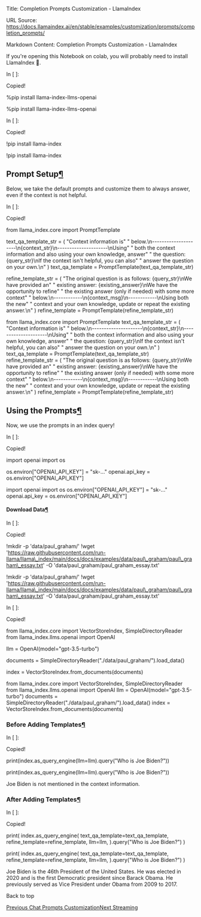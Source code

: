 Title: Completion Prompts Customization - LlamaIndex

URL Source: https://docs.llamaindex.ai/en/stable/examples/customization/prompts/completion_prompts/

Markdown Content:
Completion Prompts Customization - LlamaIndex


If you're opening this Notebook on colab, you will probably need to install LlamaIndex 🦙.

In \[ \]:

Copied!

%pip install llama\-index\-llms\-openai

%pip install llama-index-llms-openai

In \[ \]:

Copied!

!pip install llama\-index

!pip install llama-index

Prompt Setup[¶](https://docs.llamaindex.ai/en/stable/examples/customization/prompts/completion_prompts/#prompt-setup)
---------------------------------------------------------------------------------------------------------------------

Below, we take the default prompts and customize them to always answer, even if the context is not helpful.

In \[ \]:

Copied!

from llama\_index.core import PromptTemplate

text\_qa\_template\_str \= (
    "Context information is"
    " below.\\n\---------------------\\n{context\_str}\\n\---------------------\\nUsing"
    " both the context information and also using your own knowledge, answer"
    " the question: {query\_str}\\nIf the context isn't helpful, you can also"
    " answer the question on your own.\\n"
)
text\_qa\_template \= PromptTemplate(text\_qa\_template\_str)

refine\_template\_str \= (
    "The original question is as follows: {query\_str}\\nWe have provided an"
    " existing answer: {existing\_answer}\\nWe have the opportunity to refine"
    " the existing answer (only if needed) with some more context"
    " below.\\n\------------\\n{context\_msg}\\n\------------\\nUsing both the new"
    " context and your own knowledge, update or repeat the existing answer.\\n"
)
refine\_template \= PromptTemplate(refine\_template\_str)

from llama\_index.core import PromptTemplate text\_qa\_template\_str = ( "Context information is" " below.\\n---------------------\\n{context\_str}\\n---------------------\\nUsing" " both the context information and also using your own knowledge, answer" " the question: {query\_str}\\nIf the context isn't helpful, you can also" " answer the question on your own.\\n" ) text\_qa\_template = PromptTemplate(text\_qa\_template\_str) refine\_template\_str = ( "The original question is as follows: {query\_str}\\nWe have provided an" " existing answer: {existing\_answer}\\nWe have the opportunity to refine" " the existing answer (only if needed) with some more context" " below.\\n------------\\n{context\_msg}\\n------------\\nUsing both the new" " context and your own knowledge, update or repeat the existing answer.\\n" ) refine\_template = PromptTemplate(refine\_template\_str)

Using the Prompts[¶](https://docs.llamaindex.ai/en/stable/examples/customization/prompts/completion_prompts/#using-the-prompts)
-------------------------------------------------------------------------------------------------------------------------------

Now, we use the prompts in an index query!

In \[ \]:

Copied!

import openai
import os

os.environ\["OPENAI\_API\_KEY"\] \= "sk-..."
openai.api\_key \= os.environ\["OPENAI\_API\_KEY"\]

import openai import os os.environ\["OPENAI\_API\_KEY"\] = "sk-..." openai.api\_key = os.environ\["OPENAI\_API\_KEY"\]

#### Download Data[¶](https://docs.llamaindex.ai/en/stable/examples/customization/prompts/completion_prompts/#download-data)

In \[ \]:

Copied!

!mkdir \-p 'data/paul\_graham/'
!wget 'https://raw.githubusercontent.com/run-llama/llama\_index/main/docs/docs/examples/data/paul\_graham/paul\_graham\_essay.txt' \-O 'data/paul\_graham/paul\_graham\_essay.txt'

!mkdir -p 'data/paul\_graham/' !wget 'https://raw.githubusercontent.com/run-llama/llama\_index/main/docs/docs/examples/data/paul\_graham/paul\_graham\_essay.txt' -O 'data/paul\_graham/paul\_graham\_essay.txt'

In \[ \]:

Copied!

from llama\_index.core import VectorStoreIndex, SimpleDirectoryReader
from llama\_index.llms.openai import OpenAI

llm \= OpenAI(model\="gpt-3.5-turbo")

documents \= SimpleDirectoryReader("./data/paul\_graham/").load\_data()

index \= VectorStoreIndex.from\_documents(documents)

from llama\_index.core import VectorStoreIndex, SimpleDirectoryReader from llama\_index.llms.openai import OpenAI llm = OpenAI(model="gpt-3.5-turbo") documents = SimpleDirectoryReader("./data/paul\_graham/").load\_data() index = VectorStoreIndex.from\_documents(documents)

### Before Adding Templates[¶](https://docs.llamaindex.ai/en/stable/examples/customization/prompts/completion_prompts/#before-adding-templates)

In \[ \]:

Copied!

print(index.as\_query\_engine(llm\=llm).query("Who is Joe Biden?"))

print(index.as\_query\_engine(llm=llm).query("Who is Joe Biden?"))

 Joe Biden is not mentioned in the context information.

### After Adding Templates[¶](https://docs.llamaindex.ai/en/stable/examples/customization/prompts/completion_prompts/#after-adding-templates)

In \[ \]:

Copied!

print(
    index.as\_query\_engine(
        text\_qa\_template\=text\_qa\_template,
        refine\_template\=refine\_template,
        llm\=llm,
    ).query("Who is Joe Biden?")
)

print( index.as\_query\_engine( text\_qa\_template=text\_qa\_template, refine\_template=refine\_template, llm=llm, ).query("Who is Joe Biden?") )

Joe Biden is the 46th President of the United States. He was elected in 2020 and is the first Democratic president since Barack Obama. He previously served as Vice President under Obama from 2009 to 2017.

Back to top

[Previous Chat Prompts Customization](https://docs.llamaindex.ai/en/stable/examples/customization/prompts/chat_prompts/)[Next Streaming](https://docs.llamaindex.ai/en/stable/examples/customization/streaming/SimpleIndexDemo-streaming/)
